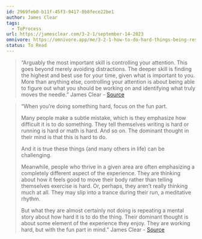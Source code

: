 ```yaml
---
id: 2969feb0-b11f-45f3-9417-0b8fece22be1
author: James Clear
tags:
  - ToProcess
url: https://jamesclear.com/3-2-1/september-14-2023
omnivore: https://omnivore.app/me/3-2-1-how-to-do-hard-things-being-resourceful-and-the-value-of-s-18a94b098c3
status: To Read
---
```



> “Arguably the most important skill is controlling your attention. This goes beyond merely avoiding distractions. The deeper skill is finding the highest and best use for your time, given what is important to you. More than anything else, controlling your attention is about being able to figure out what you should be working on and identifying what truly moves the needle.” 
> James Clear - [Source](https://jamesclear.com/3-2-1/september-14-2023) 


> “When you’re doing something hard, focus on the fun part.
> 
> Many people make a subtle mistake, which is they emphasize how difficult it is to do something. They tell themselves writing is hard or running is hard or math is hard. And so on. The dominant thought in their mind is that this is hard to do.
> 
> And it is true these things (and many others in life) can be challenging.
> 
> Meanwhile, people who thrive in a given area are often emphasizing a completely different aspect of the experience. They are thinking about how it feels good to move their body rather than telling themselves exercise is hard. Or, perhaps, they aren’t really thinking much at all. They may slip into a trance during their run, a meditative rhythm.
> 
> But what they are almost certainly not doing is repeating a mental story about how hard it is to do the thing. Their dominant thought is about some element of the experience they enjoy. They are working hard, but with the fun part in mind.” 
> James Clear - [Source](https://jamesclear.com/3-2-1/september-14-2023) 

